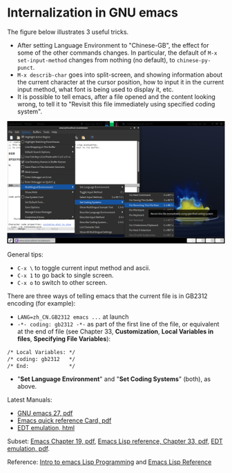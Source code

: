# Internalization in GNU emacs

The figure below illustrates 3 useful tricks.

- After setting Language Environment to "Chinese-GB", the effect for some
of the other commands changes. In particular, the default of
`M-x set-input-method` changes from nothing (no default), to `chinese-py-punct`.
- `M-x describ-char` goes into split-screen, and showing information about the
current character at the cursor position, how to input it in the current input
method, what font is being used to display it, etc.
- It is possible to tell emacs, after a file opened and the content looking wrong,
to tell it to "Revisit this file immediately using specified coding system".

![Illustration for three useful tricks](Screenshot-Emacs-3Things.png)

General tips:

- `C-x \` to toggle current input method and ascii.
- `C-x 1` to go back to single screen.
- `C-x o` to switch to other screen.

There are three ways of telling emacs that the current file is in GB2312 encoding (for example):

- `LANG=zh_CN.GB2312 emacs ...` at launch
- `-*- coding: gb2312 -*-` as part of the first line of the file, or equivalent at the end of file (see Chapter 33, **Customization**, **Local Variables in files**, **Specifying File Variables**):

```
/* Local Variables: */
/* coding: gb2312   */
/* End:             */
```

- "**Set Language Environment**" and "**Set Coding Systems**" (both), as above.

Latest Manuals:

- [GNU emacs 27, pdf](https://www.gnu.org/software/emacs/manual/pdf/emacs.pdf)
- [Emacs quick reference Card, pdf](https://www.gnu.org/software/emacs/refcards/pdf/refcard.pdf)
- [EDT emulation, html](https://www.gnu.org/software/emacs/manual/html_mono/edt.html)

Subset: [Emacs Chapter 19, pdf](emacs-27-chapter19.pdf),
[Emacs Lisp reference, Chapter 33, pdf](elisp-27-chapter33.pdf), [EDT emulation, pdf](edt.pdf).

Reference: [Intro to emacs Lisp Programming](https://www.gnu.org/software/emacs/manual/pdf/eintr.pdf) and
[Emacs Lisp Reference](https://www.gnu.org/software/emacs/manual/pdf/elisp.pdf)
